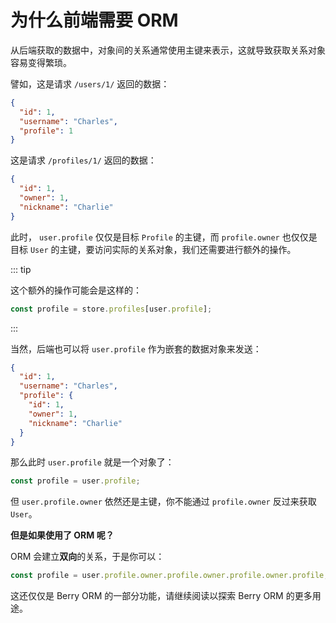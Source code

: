 # 为什么前端需要 ORM

从后端获取的数据中，对象间的关系通常使用主键来表示，这就导致获取关系对象容易变得繁琐。

譬如，这是请求 `/users/1/` 返回的数据：

```json {4}
{
  "id": 1,
  "username": "Charles",
  "profile": 1
}
```

这是请求 `/profiles/1/` 返回的数据：

```json {3}
{
  "id": 1,
  "owner": 1,
  "nickname": "Charlie"
}
```

此时， `user.profile` 仅仅是目标 `Profile` 的主键，而 `profile.owner` 也仅仅是目标 `User` 的主键，要访问实际的关系对象，我们还需要进行额外的操作。

::: tip

这个额外的操作可能会是这样的：

```ts
const profile = store.profiles[user.profile];
```

:::

当然，后端也可以将 `user.profile` 作为嵌套的数据对象来发送：

```json
{
  "id": 1,
  "username": "Charles",
  "profile": {
    "id": 1,
    "owner": 1,
    "nickname": "Charlie"
  }
}
```

那么此时 `user.profile` 就是一个对象了：

```ts
const profile = user.profile;
```

但 `user.profile.owner` 依然还是主键，你不能通过 `profile.owner` 反过来获取 `User`。

**但是如果使用了 ORM 呢？**

ORM 会建立**双向**的关系，于是你可以：

```ts
const profile = user.profile.owner.profile.owner.profile.owner.profile;
```

这还仅仅是 Berry ORM 的一部分功能，请继续阅读以探索 Berry ORM 的更多用途。
